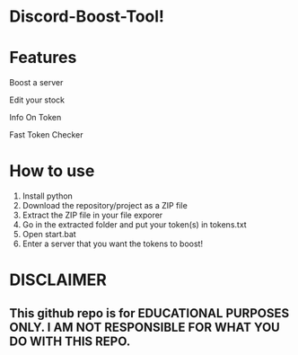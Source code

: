 # Discord-Boost-Tool! 


# Features


Boost a server

Edit your stock   

Info On Token 

Fast Token Checker
 
# How to use

1. Install python 
2. Download the repository/project as a ZIP file 
3. Extract the ZIP file in your file exporer 
4. Go in the extracted folder and put your token(s) in tokens.txt
5. Open start.bat 
6. Enter a server that you want the tokens to boost! 

# DISCLAIMER 

## This github repo is for EDUCATIONAL PURPOSES ONLY. I AM NOT RESPONSIBLE FOR WHAT YOU DO WITH THIS REPO.